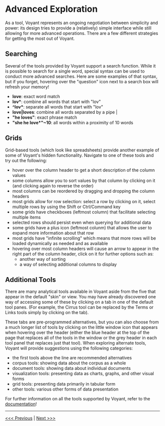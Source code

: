 # Advanced Exploration

As a tool, Voyant represents an ongoing negotiation between simplicity and power: its design tries to provide a (relatively) simple interface while still allowing for more advanced operations. There are a few different strategies for getting the most out of Voyant.

## Searching

Several of the tools provided by Voyant support a search function. While it is possible to search for a single word, special syntax can be used to conduct more advanced searches. Here are some examples of that syntax, but if you forget, hovering over the "question" icon next to a search box will refresh your memory!

- __love__: exact word match
- __lov*__: combine all words that start with "lov"
- __^lov*__: separate all words that start with "lov"
- __love|loves__: combine all words separated by a pipe |
- __"he loves"__: exact phrase match
- __"she he love*"~10__: all words within a proximity of 10 words

## Grids

Grid-based tools (which look like spreadsheets) provide another example of some of Voyant's hidden functionality. Navigate to one of these tools and try out the following: 

- hover over the column header to get a short description of the column values
- some columns allow you to sort values by that column by clicking on it (and clicking again to reverse the order)
- most columns can be reordered by dragging and dropping the column headers
- most grids allow for row selection: select a row by clicking on it, select multiple rows by using the Shift or Ctrl/Command key
- some grids have checkboxes (leftmost column) that facilitate selecting multiple items
- selected rows should persist even when querying for additional data
- some grids have a plus icon (leftmost colunm) that allows the user to expand more information about that row
- most grids have "infinite scrolling" which means that more rows will be loaded dynamically as needed and as available
- hovering over most column headers will cause an arrow to appear in the right part of the column header, click on it for further options such as:
  - another way of sorting
  - a way of selecting additional columns to display

## Additional Tools

There are many analytical tools available in Voyant aside from the five that appear in the default "skin" or view. You may have already discovered one way of accessing some of these by clicking on a tab in one of the default tool panes. (For example, the Cirrus tool can be replaced by the Terms or Links tools simply by clicking on the tab).

These tabs are pre-programmed alternatives, but you can also choose from a much longer list of tools by clicking on the little window icon that appears when hovering over the header (either the blue header at the top of the page that replaces all of the tools in the window or the grey header in each tool panel that replaces just that tool). When exploring alternate tools, Voyant will provide suggestions using the following categories:

- the first tools above the line are recommended alternatives
- corpus tools: showing data about the corpus as a whole
- document tools: showing data about individual documents
- visualization tools: presenting data as charts, graphs, and other visual forms
- grid tools: presenting data primarily in tabular form
- other tools: various other forms of data presentation

For further information on all the tools supported by Voyant, refer to the [documentation](https://voyant-tools.org/docs/#!/guide/tools)!

---

[<<< Previous](4-defaults.md) | [Next >>>](6-beyond.md)
